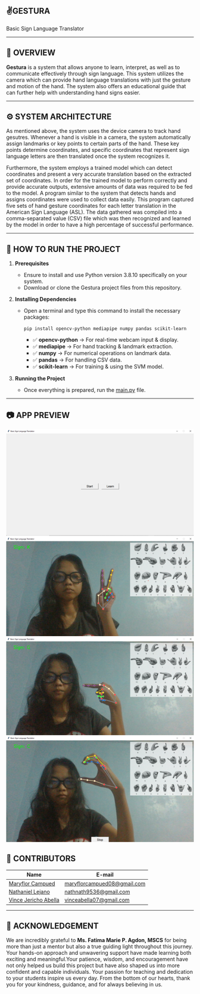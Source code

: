 ## ✌️**GESTURA**
Basic Sign Language Translator

---

## 📖 **OVERVIEW**

**Gestura** is a system that allows anyone to learn, interpret, as well as to communicate effectively through sign language. This system utilizes the camera which can provide hand language translations with just the gesture and motion of the hand. The system also offers an educational guide that can further help with understanding hand signs easier.

---

## ⚙️ **SYSTEM ARCHITECTURE**

As mentioned above, the system uses the device camera to track hand gesutres. Whenever a hand is visible in a camera, the system automatically assign landmarks or key points to certain parts of the hand. These key points determine coordinates, and specific coordinates that represent sign language letters are then translated once the system recognizes it. 

Furthermore, the system employs a trained model which can detect coordinates and present a very accurate translation based on the extracted set of coordinates. In order for the trained model to perform correctly and provide accurate outputs, extensive amounts of data was required to be fed to the model. A program similar to the system that detects hands and assigns coordinates were used to collect data easily. This program captured five sets of hand gesture coordinates for each letter translation in the American Sign Language (ASL). The data gathered was compiled into a comma-separated value (CSV) file which was then recognized and learned by the model in order to have a high percentage of successful performance. 

---

## 📝 **HOW TO RUN THE PROJECT**
1. **Prerequisites**  
   - Ensure to install and use Python version 3.8.10 specifically on your system.  
   - Download or clone the Gestura project files from this repository.

2. **Installing Dependencies**  
   - Open a terminal and type this command to install the necessary packages:  
     ```
     pip install opencv-python mediapipe numpy pandas scikit-learn
     ```

       - ✅ **opencv-python** → For real-time webcam input & display.
       - ✅ **mediapipe** → For hand tracking & landmark extraction.
       - ✅ **numpy** → For numerical operations on landmark data.
       - ✅ **pandas** → For handling CSV data.
       - ✅ **scikit-learn** → For training & using the SVM model.

3. **Running the Project**  
   - Once everything is prepared, run the <ins>main.py</ins> file.

---

## 📷 **APP PREVIEW**

![FrontButtons](images/imageone.png)
![KSign](images/imagetwo.png)
![GSign](images/imagethree.png)
![StopButton](images/imagefour.png)

##  <a id = "contrib"> 👷‍ CONTRIBUTORS </a> <br>

| Name | E-mail |
| --- | --- |
| <a href = "https://github.com/maryflorrr">Maryflor Campued</a>| maryflorcampued08@gmail.com  |
| <a href = "https://github.com/Nathnath95"> Nathaniel Lejano</a>| nathnath9536@gmail.com |
| <a href = "https://github.com/VinceAbella"> Vince Jericho Abella </a>| vinceabella07@gmail.com |  

---

## 🤝 **ACKNOWLEDGEMENT**

We are incredibly grateful to **Ms. Fatima Marie P. Agdon, MSCS** for being more than just a mentor but also a true guiding light throughout this journey. Your hands-on approach and unwavering support have made learning both exciting and meaningful.Your patience, wisdom, and encouragement have not only helped us build this project but have also shaped us into more confident and capable individuals. Your passion for teaching and dedication to your students inspire us every day. From the bottom of our hearts, thank you for your kindness, guidance, and for always believing in us.
